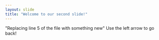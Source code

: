 ```yaml
---
layout: slide
title: "Welcome to our second slide!"
---
```

"Replacing line 5 of the file with something new"
Use the left arrow to go back!
